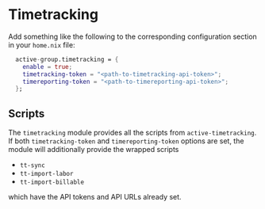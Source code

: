 # Timetracking

Add something like the following to the corresponding configuration section in
your `home.nix` file:

```nix
  active-group.timetracking = {
    enable = true;
    timetracking-token = "<path-to-timetracking-api-token>";
    timereporting-token = "<path-to-timereporting-api-token>";
  };
```

## Scripts

The `timetracking` module provides all the scripts from `active-timetracking`.
If both `timetracking-token` and `timereporting-token` options are set, the
module will additionally provide the wrapped scripts

- `tt-sync`
- `tt-import-labor`
- `tt-import-billable`

which have the API tokens and API URLs already set.
